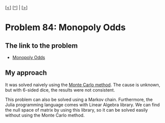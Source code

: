 \[[<](./p0083.md)] \[[^](../README.md)] | \[[>](./p0085.md)]

# Problem 84: Monopoly Odds

## The link to the problem

- [Monopoly Odds](https://projecteuler.net/problem=84)

## My approach

It was solved naively using the [Monte Carlo method](https://en.wikipedia.org/wiki/Monte_Carlo_method).
The cause is unknown, but with 6-sided dice, the results were not consistent.

This problem can also be solved using a Markov chain.
Furthermore, the Julia programming language comes with Linear Algebra library.
We can find the null space of matrix by using this library,
so it can be solved easily without using the Monte Carlo method.

